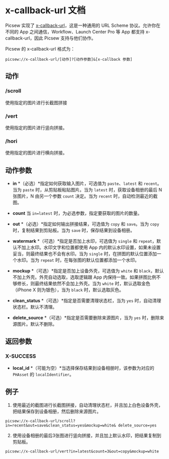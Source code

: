 # x-callback-url 文档

Picsew 实现了 [x-callback-url](http://x-callback-url.com/)，这是一种通用的 URL Scheme 协议。允许你在不同的 App 之间通信，Workflow、Launch Center Pro 等 App 都支持 x-callback-url，因此 Picsew 支持与他们协作。

Picsew 的 x-callback-url 格式为：

```
picsew://x-callback-url/[动作]?[动作参数]&[x-callback 参数]
```

## 动作

### /scroll

使用指定的图片进行长截图拼接

### /vert

使用指定的图片进行竖向拼接。

### /hori

使用指定的图片进行横向拼接。

## 动作参数

- **in** *（必选）*指定如何获取输入图片，可选值为 `paste`、`latest` 和 `recent`。当为 `paste` 时，从剪贴板粘贴图片。当为 `latest` 时，获取设备相册的最后 N 张图片，N 由另一个参数 `count` 决定。当为 `recent` 时，自动检测最近的截图。

- **count** 当 `in=latest` 时，为必选参数，指定要获取的图片的数量。
    
- **out** *（必选）*指定如何输出拼接结果，可选值为 `copy` 和 `save`。当为 `copy` 时，复制结果到剪贴板。当为 `save` 时，保存结果到设备相册。

- **watermark** *（可选）*指定是否加上水印，可选值为 `single` 和 `repeat`，默认不加上水印。水印文字和位置都使用 App 内的默认水印设置，如果未设置妥当，则最终结果也不会有水印。当为 `single` 时，在拼图的默认位置添加一个水印。当为 `repeat` 时，在每张图的默认位置都添加一个水印。

- **mockup** *（可选）*指定是否加上设备外壳，可选值为 `white` 和 `black`，默认不加上外壳。外壳自动选取，选取逻辑跟 App 内保持一致。如果拼图比例不够修长，则最终结果依然不会加上外壳。当为 `white` 时，默认选取金色（iPhone X 则为银色），当为 `black` 时，默认选取灰色。

- **clean_status** *（可选）*指定是否需要清理状态栏，当为 `yes` 时，自动清理状态栏。默认不清理。

- **delete_source** *（可选）*指定是否需要删除来源图片，当为 `yes` 时，删除来源图片。默认不删除。


## 返回参数

### X-SUCCESS

- **local_id** *（可能为空）*当选择保存结果到设备相册时，该参数为对应的 `PHAsset` 的 `localIdentifier`。


## 例子

1. 使用最近的截图进行长截图拼接，自动清理状态栏，并且加上白色设备外壳，把结果保存到设备相册，然后删除来源图片。

```
picsew://x-callback-url/scroll?in=recent&out=save&clean_status=yes&mockup=white& delete_source=yes
```

2. 使用设备相册的最后3张图进行竖向拼接，并且加上默认水印，把结果复制到剪贴板。

```
picsew://x-callback-url/vert?in=latest&count=3&out=copy&mockup=white
```
